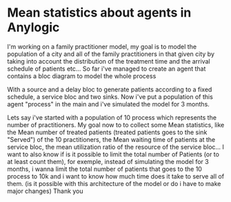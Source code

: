 
# Mean statistics about agents in Anylogic

I'm working on a family practitioner model, my goal is to model the population of a city and all of the family practitioners in that given city by taking into account the distribution of the treatment time and the arrival schedule of patients etc... So far i've managed to create an agent that contains a bloc diagram to model the whole process

With a source and a delay bloc to generate patients according to a fixed schedule, a service bloc and two sinks.
Now i've put a population of this agent "process" in the main and i've simulated the model for 3 months.

Lets say i've started with a population of 10 process which represents the number of practitioners. My goal now to to collect some Mean statistics, like the Mean number of treated patients (treated patients goes to the sink "Served") of the 10 practitioners, the Mean waiting time of patients at the service bloc, the mean utilization ratio of the resource of the service bloc...
I want to also know if is it possible to limit the total number of Patients (or to at least count them), for exemple, instead of simulating the model for 3 months, i wanna limit the total number of patients that goes to the 10 process to 10k and i want to know how much time does it take to serve all of them. (is it possible with this architecture of the model or do i have to make major changes)
Thank you

        